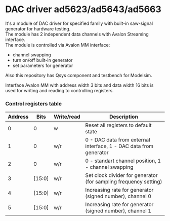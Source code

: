 # DAC driver ad5623/ad5643/ad5663

It's a module of DAC driver for specified family with built-in saw-signal generator for hardware testing.  
The module has 2 independent data channels with Avalon Streaming interface.  
The module is controlled via Avalon MM interface:  
- channel swapping
- turn on/off built-in generator
- set parameters for generator

Also this repository has Qsys component and testbench for Modelsim.

Interface Avalon MM with address width 3 bits and data width 16 bits is used for writing and reading to controlling registers.

### Control registers table
|Address|Bits    |Write/read   |Description                                                            |
|-------|--------|-------------|-----------------------------------------------------------------------|
|0      |0       |w            |Reset all registers to default state                                   |
|1      |0       |w/r          |0 - DAC data from external interface, 1 - DAC data from  generator     |
|2      |0       |w/r          |0 - standart channel position, 1 - channel swapping                    |
|3      |[15:0]  |w/r          |Set clock divider for generator (for sampling frequency setting)       |                                                                                           
|4      |[15:0]  |w/r          |Increasing rate for generator (signed number), channel 0               |
|5      |[15:0]  |w/r          |Increasing rate for generator (signed number), channel 1               |